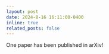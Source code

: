 ```yaml
---
layout: post
date: 2024-8-16 16:11:00-0400
inline: true
related_posts: false
---
```


One paper has been published in arXiv! 
